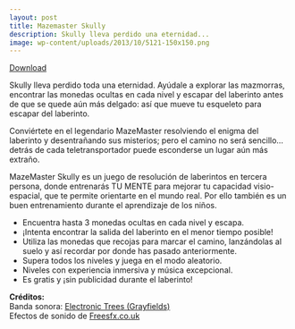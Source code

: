 ```yaml
---
layout: post
title: Mazemaster Skully
description: Skully lleva perdido una eternidad...
image: wp-content/uploads/2013/10/5121-150x150.png
---
```

<div class="postlinks">
  <a class="downloadgoogle" href="https://play.google.com/store/apps/details?id=com.devergence.mazemaster" target="_blank" rel="nofollow">Download</a>
</div>

Skully lleva perdido toda una eternidad. Ayúdale a explorar las mazmorras, encontrar las monedas ocultas en cada nivel y escapar del laberinto antes de que se quede aún más delgado: así que mueve tu esqueleto para escapar del laberinto.

Conviértete en el legendario MazeMaster resolviendo el enigma del laberinto y desentrañando sus misterios; pero el camino no será sencillo… detrás de cada teletransportador puede esconderse un lugar aún más extraño.

<div class="more">
</div>

<!--more-->

MazeMaster Skully es un juego de resolución de laberintos en tercera persona, donde entrenarás TU MENTE para mejorar tu capacidad visio-espacial, que te permite orientarte en el mundo real. Por ello también es un buen entrenamiento durante el aprendizaje de los niños.



  * Encuentra hasta 3 monedas ocultas en cada nivel y escapa.
  * ¡Intenta encontrar la salida del laberinto en el menor tiempo posible!
  * Utiliza las monedas que recojas para marcar el camino, lanzándolas al suelo y así recordar por donde has pasado anteriormente.
  * Supera todos los niveles y juega en el modo aleatorio.
  * Niveles con experiencia inmersiva y música excepcional.
  * Es gratis y ¡sin publicidad durante el laberinto!

**Créditos:**  
Banda sonora: <a title="Grayfields the band" href="https://myspace.com/grayfieldstheband" target="_blank" rel="nofollow">Electronic Trees (Grayfields)</a>  
Efectos de sonido de <a title="FreeSfx" href="http://www.freesfx.co.uk/" target="_blank" rel="nofollow">Freesfx.co.uk</a>

